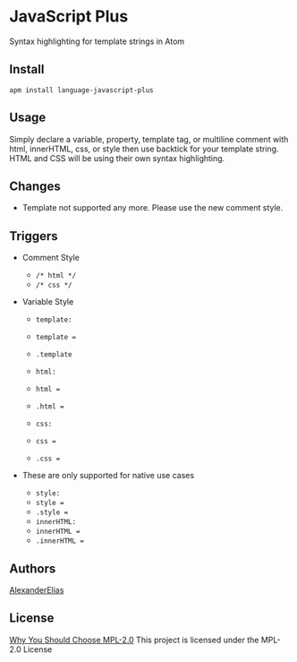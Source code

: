 
# JavaScript Plus
Syntax highlighting for template strings in Atom

## Install
`apm install language-javascript-plus`

## Usage
Simply declare a variable, property, template tag, or multiline comment with html, innerHTML, css, or style then use backtick for your template string. HTML and CSS will be using their own syntax highlighting.

## Changes
- Template not supported any more. Please use the new comment style.

## Triggers

- Comment Style
	- `/* html */`
	- `/* css */`

- Variable Style
	- `template: `
	- `template = `
	- `.template `
	- `html: `
	- `html = `
	- `.html = `

	- `css: `
	- `css = `
	- `.css = `

- These are only supported for native use cases
	- `style: `
	- `style = `
	- `.style = `
	- `innerHTML: `
	- `innerHTML = `
	- `.innerHTML = `

## Authors
[AlexanderElias](https://github.com/AlexanderElias)

## License
[Why You Should Choose MPL-2.0](http://veldstra.org/2016/12/09/you-should-choose-mpl2-for-your-opensource-project.html)
This project is licensed under the MPL-2.0 License
